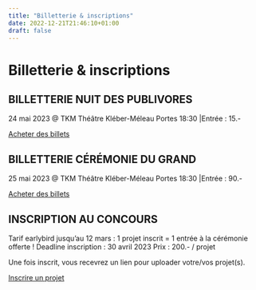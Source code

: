 ```yaml
---
title: "Billetterie & inscriptions"
date: 2022-12-21T21:46:10+01:00
draft: false
---
```


# Billetterie & inscriptions

## BILLETTERIE NUIT DES PUBLIVORES 

24 mai 2023 @ TKM Théâtre Kléber-Méleau Portes 18:30 |Entrée : 15.-

[Acheter des billets](#)

## BILLETTERIE CÉRÉMONIE DU GRAND

25 mai 2023 @ TKM Théâtre Kléber-Méleau
Portes 18:30 |Entrée : 90.- 

[Acheter des billets](#)

## INSCRIPTION AU CONCOURS

Tarif earlybird jusqu’au 12 mars :
1 projet inscrit = 1 entrée à la cérémonie offerte ! 
Deadline inscription : 30 avril 2023
Prix : 200.- / projet  

Une fois inscrit, vous recevrez un lien pour uploader votre/vos projet(s). 

[Inscrire un projet](#)
